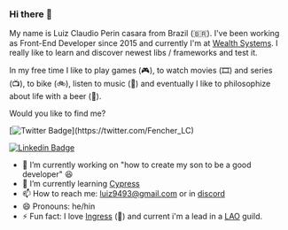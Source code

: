 ### Hi there :frog:

<!--
**LuizCasara/LuizCasara** is a ✨ _special_ ✨ repository because its `README.md` (this file) appears on your GitHub profile.

Here are some ideas to get you started:

- 🔭 I’m currently working on ...
- 🌱 I’m currently learning ...
- 👯 I’m looking to collaborate on ...
- 🤔 I’m looking for help with ...
- 💬 Ask me about ...
- 📫 How to reach me: ...
- 😄 Pronouns: ...
- ⚡ Fun fact: ...
-->

My name is Luiz Claudio Perin casara from Brazil (🇧🇷). I've been working as Front-End Developer since 2015 and currently I'm at [Wealth Systems](https://wealthsystems.com.br/). I really like to learn and discover newest libs / frameworks and test it. 

In my free time I like to play games (🎮), to watch movies (🎞️) and series (📺), to bike (🚲), listen to music (🎵) and eventually I like to philosophize about life with a beer (🍺).

Would you like to find me?
<!--
[![Blog Badge](https://img.shields.io/badge/Blog-felipefialho.com-black)](https://felipefialho.com/blog)
[![Youtube Badge](https://img.shields.io/badge/-Youtube-FF0000?style=flat-square&labelColor=FF0000&logo=youtube&logoColor=white&link=https://youtube.com/c/FelipeFialhoDev)](https://youtube.com/c/FelipeFialhoDev)
-->
[![Twitter Badge](https://img.shields.io/badge/-Twitter-1ca0f1?style=flat-square&labelColor=1ca0f1&logo=twitter&logoColor=white&link=https://twitter.com/felipefialho_)](https://twitter.com/Fencher_LC)

[![Linkedin Badge](https://img.shields.io/badge/-LinkedIn-blue?style=flat-square&logo=Linkedin&logoColor=white&link=https://www.linkedin.com/in/felipefialho)](https://www.linkedin.com/in/luiz-claudio-perin-casara-8bb1a5ab/)

- 🔭 I’m currently working on "how to create my son to be a good developer" 😆
- 🌱 I’m currently learning [Cypress](https://www.cypress.io/)
- 📫 How to reach me: luiz9493@gmail.com or in [discord](https://discord.gg/T9pndrnPD4)
- 😄 Pronouns: he/hin
- ⚡ Fun fact: I love [Ingress](https://ingress.com/) (💚) and current i'm a lead in a [LAO](https://www.playlostark.com/pt-br) guild.
